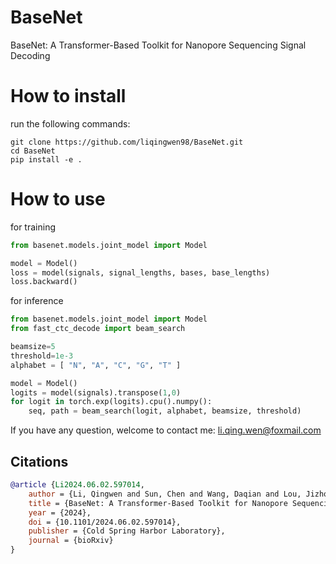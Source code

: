 # BaseNet
BaseNet: A Transformer-Based Toolkit for Nanopore Sequencing Signal Decoding

# How to install
run the following commands:  
```
git clone https://github.com/liqingwen98/BaseNet.git
cd BaseNet
pip install -e .
```

# How to use
for training
```python
from basenet.models.joint_model import Model

model = Model()
loss = model(signals, signal_lengths, bases, base_lengths)
loss.backward()
```

for inference
```python
from basenet.models.joint_model import Model
from fast_ctc_decode import beam_search

beamsize=5
threshold=1e-3
alphabet = [ "N", "A", "C", "G", "T" ]

model = Model()
logits = model(signals).transpose(1,0)
for logit in torch.exp(logits).cpu().numpy():
    seq, path = beam_search(logit, alphabet, beamsize, threshold)
```

If you have any question, welcome to contact me: li.qing.wen@foxmail.com

## Citations
``` bibtex
@article {Li2024.06.02.597014,
	author = {Li, Qingwen and Sun, Chen and Wang, Daqian and Lou, Jizhong},
	title = {BaseNet: A Transformer-Based Toolkit for Nanopore Sequencing Signal Decoding},
	year = {2024},
	doi = {10.1101/2024.06.02.597014},
	publisher = {Cold Spring Harbor Laboratory},
	journal = {bioRxiv}
}
```
